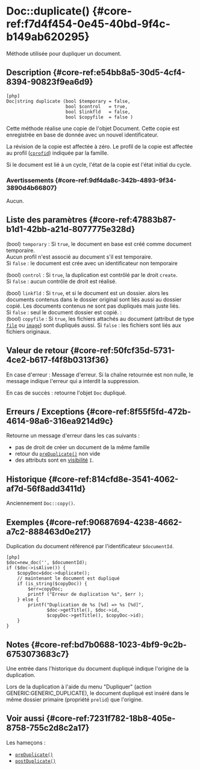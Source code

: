 # Doc::duplicate() {#core-ref:f7d4f454-0e45-40bd-9f4c-b149ab620295}

<div class="short-description" markdown="1">
Méthode utilisée pour dupliquer un document.
</div>

## Description {#core-ref:e54bb8a5-30d5-4cf4-8394-90823f9ea6d9}

    [php]
    Doc|string duplicate (bool $temporary = false, 
                          bool $control   = true, 
                          bool $linkfld   = false, 
                          bool $copyfile  = false )

Cette méthode réalise une copie de l'objet Document. Cette copie est enregistrée
en base de donnée avec un nouvel identificateur.

La révision de la copie est affectée à zéro. Le profil de la copie est affectée
au profil ([`cprofid`][famprop]) indiquée par la famille.

Si le document est lié à un cycle, l'état de la copie est l'état initial du
cycle.

### Avertissements {#core-ref:9df4da8c-342b-4893-9f34-3890d4b66807}

Aucun.

## Liste des paramètres {#core-ref:47883b87-b1d1-42bb-a21d-8077775e328d}


(bool) `temporary`
:   Si `true`, le document en base est créé comme document temporaire.  
    Aucun profil n'est associé au document s'il est temporaire.  
    Si `false` : le document est crée avec un identificateur non temporaire

(bool) `control`
:   Si `true`, la duplication est contrôlé par le droit `create`.  
    Si `false` : aucun contrôle de droit est réalisé.

(bool) `linkfld`
:   Si `true`, et si le document est un dossier. alors les documents contenus
    dans le dossier original sont liés aussi au dossier copié. Les documents
    contenus ne sont pas dupliqués mais juste liés.  
    Si `false` : seul le document dossier est copié.
:   
(bool) `copyfile`
:   Si `true`, les fichiers attachés au document (attribut de type 
    [`file`][attrfile] ou [`image`][attrimage]) sont dupliqués aussi.
    Si `false` : les fichiers sont liés aux fichiers originaux.


## Valeur de retour {#core-ref:50fcf35d-5731-4ce2-b617-f4f8b0313f36}

En case d'erreur : Message d'erreur. Si la chaîne retournée est non nulle, le
message indique l'erreur qui a interdit la suppression.

En cas de succès : retourne l'objet `Doc` dupliqué.

## Erreurs / Exceptions {#core-ref:8f55f5fd-472b-4614-98a6-316ea9214d9c}

Retourne un message d'erreur dans les cas suivants :

*   pas de droit de créer un document de la même famille
*   retour du [`preDuplicate()`][precopy] non vide
*   des attributs sont en [visibilité][attrvis] `I`.

## Historique {#core-ref:814cfd8e-3541-4062-af7d-56f8add3411d}

Anciennement `Doc::copy()`.

## Exemples {#core-ref:90687694-4238-4662-a7c2-888463d0e217}

Duplication du document référencé par l'identificateur `$documentId`.

    [php]
    $doc=new_doc('', $documentId);
    if ($doc->isAlive()) {
        $copyDoc=$doc->duplicate();
        // maintenant le document est dupliqué
        if (is_string($copyDoc)) {
            $err=copyDoc;
            printf ("Erreur de duplication %s", $err );
        } else {
            printf("Duplication de %s [%d] => %s [%d]", 
                   $doc->getTitle(), $doc->id, 
                   $copyDoc->getTitle(), $copyDoc->id);
        }
    }

## Notes {#core-ref:bd7b0688-1023-4bf9-9c2b-6753073683c7}

Une entrée dans l'historique du document dupliqué indique l'origine de la
duplication.

Lors de la duplication à l'aide du menu "Dupliquer" (action
GENERIC:GENERIC_DUPLICATE), le document dupliqué est inséré dans le même
dossier primaire (propriété `prelid`) que l'origine.

## Voir aussi {#core-ref:7231f782-18b8-405e-8758-755c2d8c2a17}

Les hameçons :

*   [`preDuplicate()`][precopy]
*   [`postDuplicate()`][postcopy]

<!-- links -->
[doccopy]:      #core-ref:f7d4f454-0e45-40bd-9f4c-b149ab620295
[precopy]:      #core-ref:d3a5ed05-5efd-441f-a276-c9423a89d874
[postcopy]:     #core-ref:d3a5ed05-5efd-441f-a276-c9423a89d874
[famprop]:      #core-ref:ccad55c7-5ff1-40c3-ad6f-ec79b1a9ac3c
[attrfile]:     #core-ref:0e904376-317c-426e-bc6d-e56fd52bad89
[attrimage]:    #core-ref:4fca7712-59e0-4186-bfd0-6214104a0f60
[attrvis]:      #core-ref:3e67d45e-1fed-446d-82b5-ba941addc7e8